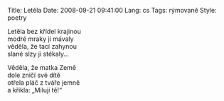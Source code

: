 Title: Letěla
Date: 2008-09-21 09:41:00
Lang: cs
Tags: rýmovaně
Style: poetry

Letěla bez křídel krajinou<br>
modré mraky jí mávaly<br>
věděla, že tací zahynou<br>
slané slzy jí stékaly…

Věděla, že matka Země<br>
dole zničí své dítě<br>
otřela pláč z tváře jemně<br>
a křikla: „Miluji tě!“
